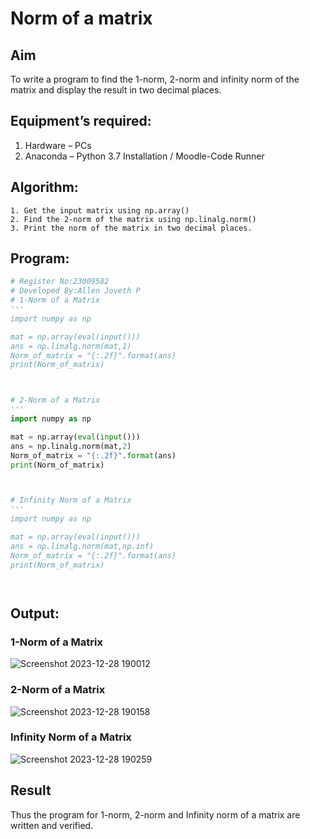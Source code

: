 # Norm of a matrix
## Aim
To write a program to find the 1-norm, 2-norm and infinity norm of the matrix and display the result in two decimal places.
## Equipment’s required:
1.	Hardware – PCs
2.	Anaconda – Python 3.7 Installation / Moodle-Code Runner
## Algorithm:
	1. Get the input matrix using np.array()   
    2. Find the 2-norm of the matrix using np.linalg.norm()
	3. Print the norm of the matrix in two decimal places.
## Program:
```Python
# Register No:23009582
# Developed By:Allen Joveth P
# 1-Norm of a Matrix
'''
import numpy as np

mat = np.array(eval(input()))
ans = np.linalg.norm(mat,1)
Norm_of_matrix = "{:.2f}".format(ans)
print(Norm_of_matrix)



# 2-Norm of a Matrix
'''
import numpy as np

mat = np.array(eval(input()))
ans = np.linalg.norm(mat,2)
Norm_of_matrix = "{:.2f}".format(ans)
print(Norm_of_matrix)



# Infinity Norm of a Matrix
'''
import numpy as np

mat = np.array(eval(input()))
ans = np.linalg.norm(mat,np.inf)
Norm_of_matrix = "{:.2f}".format(ans)
print(Norm_of_matrix)




```
## Output:
### 1-Norm of a Matrix

![Screenshot 2023-12-28 190012](https://github.com/allenjoveth/Norm-of-a-matrix/assets/139422287/091fa51a-42d0-4c0d-be90-82e9bdfb9997)

### 2-Norm of a Matrix

![Screenshot 2023-12-28 190158](https://github.com/allenjoveth/Norm-of-a-matrix/assets/139422287/e43ae617-25e1-490c-b091-874bd0732ecf)

### Infinity Norm of a Matrix

![Screenshot 2023-12-28 190259](https://github.com/allenjoveth/Norm-of-a-matrix/assets/139422287/ef5d347e-3c98-4d95-ac60-7170ca66280e)


## Result
Thus the program for 1-norm, 2-norm and Infinity norm of a matrix are written and verified.
